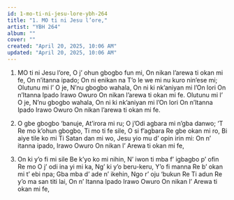 ```yaml
---
id: 1-mo-ti-ni-jesu-lore-ybh-264
title: "1. MO ti ni Jesu l’ore,"
artist: "YBH 264"
album: ""
cover: ""
created: "April 20, 2025, 10:06 AM"
updated: "April 20, 2025, 10:06 AM"
---
```


1. MO ti ni Jesu l’ore,
O j’ ohun gbogbo fun mi,
On nikan l’arewa ti okan mi fe,
On n’itanna ipado;
On ni enikan na
T’o le we mi nu kuro nin’ese mi;
Olutunu mi l’ O je,
N’nu gbogbo wahala,
On ni ki nk’aniyan mi l’On lori
On n’Itanna Ipado
Irawo Owuro
On nikan l’arewa ti okan mi fe.
Olutunu mi l’ O je,
N’nu gbogbo wahala,
On ni ki nk’aniyan mi l’On lori
On n’Itanna Ipado
Irawo Owuro
On nikan l’arewa ti okan mi fe.

2. O gbe gbogbo ‘banuje,
At’irora mi ru;
O j’Odi agbara mi n’gba danwo;
‘T Re mo k’ohun gbogbo,
Ti mo ti fe sile,
O si f’agbara Re gbe okan mi ro,
Bi aiye tile ko mi
Ti Satan dan mi wo,
Jesu yio mu d’ opin irin mi:
On n’ itanna ipado,
Irawo Owuro
On nikan l’ Arewa ti okan mi fe,

3. On ki y’o fi mi sile
Be k’yo ko mi nihin,
N’ iwon ti mba f’ igbagbo p’ ofin Re mo
O j’ odi ina yi mi ka,
Ng’ ki y’o beru-keru,
Y’o fi manna Re b’ okan mi t’ ebi npa;
Gba mba d’ ade n’ ikehin,
Ngo r’ oju ‘bukun Re
Ti adun Re y’o ma san titi lai,
On n’ Itanna Ipado
Irawo Owuro
On nikan l’ Arewa ti okan mi fe,